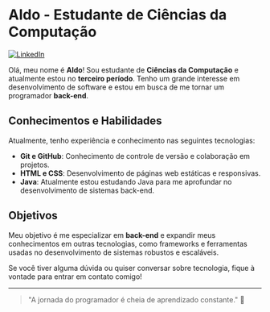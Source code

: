 # Aldo - Estudante de Ciências da Computação
[![LinkedIn](https://img.shields.io/badge/LinkedIn-0077B5?style=for-the-badge&logo=linkedin&logoColor=white)](https://www.linkedin.com/in/Aldo-Viana/)


Olá, meu nome é **Aldo**! Sou estudante de **Ciências da Computação** e atualmente estou no **terceiro período**. Tenho um grande interesse em desenvolvimento de software e estou em busca de me tornar um programador **back-end**.

## Conhecimentos e Habilidades

Atualmente, tenho experiência e conhecimento nas seguintes tecnologias:

- **Git e GitHub**: Conhecimento de controle de versão e colaboração em projetos.
- **HTML e CSS**: Desenvolvimento de páginas web estáticas e responsivas.
- **Java**: Atualmente estou estudando Java para me aprofundar no desenvolvimento de sistemas back-end.

## Objetivos

Meu objetivo é me especializar em **back-end** e expandir meus conhecimentos em outras tecnologias, como frameworks e ferramentas usadas no desenvolvimento de sistemas robustos e escaláveis.

Se você tiver alguma dúvida ou quiser conversar sobre tecnologia, fique à vontade para entrar em contato comigo!

---

> "A jornada do programador é cheia de aprendizado constante." 🚀
